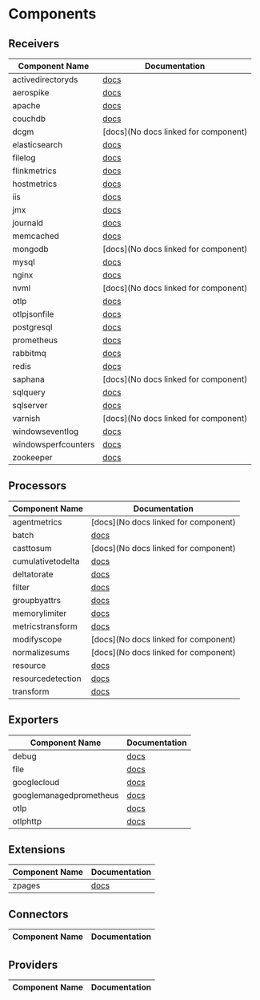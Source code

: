 # 



# Components

## Receivers

| Component Name | Documentation |
| -------------- | ------------- |
| activedirectoryds | [docs](https://www.github.com/open-telemetry/opentelemetry-collector-contrib/tree/main/receiver/activedirectorydsreceiver/README.md) |
| aerospike | [docs](https://www.github.com/open-telemetry/opentelemetry-collector-contrib/tree/main/receiver/aerospikereceiver/README.md) |
| apache | [docs](https://www.github.com/open-telemetry/opentelemetry-collector-contrib/tree/main/receiver/apachereceiver/README.md) |
| couchdb | [docs](https://www.github.com/open-telemetry/opentelemetry-collector-contrib/tree/main/receiver/couchdbreceiver/README.md) |
| dcgm | [docs](No docs linked for component) |
| elasticsearch | [docs](https://www.github.com/open-telemetry/opentelemetry-collector-contrib/tree/main/receiver/elasticsearchreceiver/README.md) |
| filelog | [docs](https://www.github.com/open-telemetry/opentelemetry-collector-contrib/tree/main/receiver/filelogreceiver/README.md) |
| flinkmetrics | [docs](https://www.github.com/open-telemetry/opentelemetry-collector-contrib/tree/main/receiver/flinkmetricsreceiver/README.md) |
| hostmetrics | [docs](https://www.github.com/open-telemetry/opentelemetry-collector-contrib/tree/main/receiver/hostmetricsreceiver/README.md) |
| iis | [docs](https://www.github.com/open-telemetry/opentelemetry-collector-contrib/tree/main/receiver/iisreceiver/README.md) |
| jmx | [docs](https://www.github.com/open-telemetry/opentelemetry-collector-contrib/tree/main/receiver/jmxreceiver/README.md) |
| journald | [docs](https://www.github.com/open-telemetry/opentelemetry-collector-contrib/tree/main/receiver/journaldreceiver/README.md) |
| memcached | [docs](https://www.github.com/open-telemetry/opentelemetry-collector-contrib/tree/main/receiver/memcachedreceiver/README.md) |
| mongodb | [docs](No docs linked for component) |
| mysql | [docs](https://www.github.com/open-telemetry/opentelemetry-collector-contrib/tree/main/receiver/mysqlreceiver/README.md) |
| nginx | [docs](https://www.github.com/open-telemetry/opentelemetry-collector-contrib/tree/main/receiver/nginxreceiver/README.md) |
| nvml | [docs](No docs linked for component) |
| otlp | [docs](https://www.github.com/open-telemetry/opentelemetry-collector/tree/main/receiver/otlpreceiver/README.md) |
| otlpjsonfile | [docs](https://www.github.com/open-telemetry/opentelemetry-collector-contrib/tree/main/receiver/otlpjsonfilereceiver/README.md) |
| postgresql | [docs](https://www.github.com/open-telemetry/opentelemetry-collector-contrib/tree/main/receiver/postgresqlreceiver/README.md) |
| prometheus | [docs](https://www.github.com/open-telemetry/opentelemetry-collector-contrib/tree/main/receiver/prometheusreceiver/README.md) |
| rabbitmq | [docs](https://www.github.com/open-telemetry/opentelemetry-collector-contrib/tree/main/receiver/rabbitmqreceiver/README.md) |
| redis | [docs](https://www.github.com/open-telemetry/opentelemetry-collector-contrib/tree/main/receiver/redisreceiver/README.md) |
| saphana | [docs](No docs linked for component) |
| sqlquery | [docs](https://www.github.com/open-telemetry/opentelemetry-collector-contrib/tree/main/receiver/sqlqueryreceiver/README.md) |
| sqlserver | [docs](https://www.github.com/open-telemetry/opentelemetry-collector-contrib/tree/main/receiver/sqlserverreceiver/README.md) |
| varnish | [docs](No docs linked for component) |
| windowseventlog | [docs](https://www.github.com/open-telemetry/opentelemetry-collector-contrib/tree/main/receiver/windowseventlogreceiver/README.md) |
| windowsperfcounters | [docs](https://www.github.com/open-telemetry/opentelemetry-collector-contrib/tree/main/receiver/windowsperfcountersreceiver/README.md) |
| zookeeper | [docs](https://www.github.com/open-telemetry/opentelemetry-collector-contrib/tree/main/receiver/zookeeperreceiver/README.md) |


## Processors

| Component Name | Documentation |
| -------------- | ------------- |
| agentmetrics | [docs](No docs linked for component) |
| batch | [docs](https://www.github.com/open-telemetry/opentelemetry-collector/tree/main/processor/batchprocessor/README.md) |
| casttosum | [docs](No docs linked for component) |
| cumulativetodelta | [docs](https://www.github.com/open-telemetry/opentelemetry-collector-contrib/tree/main/processor/cumulativetodeltaprocessor/README.md) |
| deltatorate | [docs](https://www.github.com/open-telemetry/opentelemetry-collector-contrib/tree/main/processor/deltatorateprocessor/README.md) |
| filter | [docs](https://www.github.com/open-telemetry/opentelemetry-collector-contrib/tree/main/processor/filterprocessor/README.md) |
| groupbyattrs | [docs](https://www.github.com/open-telemetry/opentelemetry-collector-contrib/tree/main/processor/groupbyattrsprocessor/README.md) |
| memorylimiter | [docs](https://www.github.com/open-telemetry/opentelemetry-collector/tree/main/processor/memorylimiterprocessor/README.md) |
| metricstransform | [docs](https://www.github.com/open-telemetry/opentelemetry-collector-contrib/tree/main/processor/metricstransformprocessor/README.md) |
| modifyscope | [docs](No docs linked for component) |
| normalizesums | [docs](No docs linked for component) |
| resource | [docs](https://www.github.com/open-telemetry/opentelemetry-collector-contrib/tree/main/processor/resourceprocessor/README.md) |
| resourcedetection | [docs](https://www.github.com/open-telemetry/opentelemetry-collector-contrib/tree/main/processor/resourcedetectionprocessor/README.md) |
| transform | [docs](https://www.github.com/open-telemetry/opentelemetry-collector-contrib/tree/main/processor/transformprocessor/README.md) |


## Exporters

| Component Name | Documentation |
| -------------- | ------------- |
| debug | [docs](https://www.github.com/open-telemetry/opentelemetry-collector/tree/main/exporter/debugexporter/README.md) |
| file | [docs](https://www.github.com/open-telemetry/opentelemetry-collector-contrib/tree/main/exporter/fileexporter/README.md) |
| googlecloud | [docs](https://www.github.com/open-telemetry/opentelemetry-collector-contrib/tree/main/exporter/googlecloudexporter/README.md) |
| googlemanagedprometheus | [docs](https://www.github.com/open-telemetry/opentelemetry-collector-contrib/tree/main/exporter/googlemanagedprometheusexporter/README.md) |
| otlp | [docs](https://www.github.com/open-telemetry/opentelemetry-collector/tree/main/exporter/otlpexporter/README.md) |
| otlphttp | [docs](https://www.github.com/open-telemetry/opentelemetry-collector/tree/main/exporter/otlphttpexporter/README.md) |


## Extensions

| Component Name | Documentation |
| -------------- | ------------- |
| zpages | [docs](https://www.github.com/open-telemetry/opentelemetry-collector/tree/main/extension/zpagesextension/README.md) |


## Connectors

| Component Name | Documentation |
| -------------- | ------------- |


## Providers

| Component Name | Documentation |
| -------------- | ------------- |

